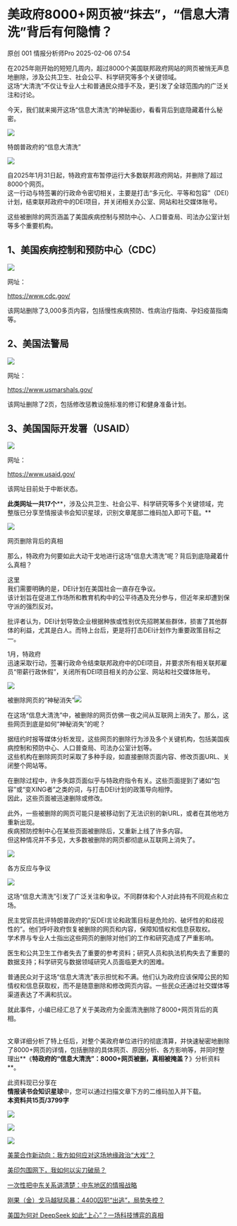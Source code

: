 #  美政府8000+网页被“抹去”，“信息大清洗”背后有何隐情？   
原创 001  情报分析师Pro   2025-02-06 07:54  
  
在2025年刚开始的短短几周内，超过8000个美国联邦政府网站的网页被悄无声息地删除，涉及公共卫生、社会公平、科学研究等多个关键领域。  
这场“大清洗”不仅让专业人士和普通民众措手不及，更引发了全球范围内的广泛关注和讨论。  
  
今天，我们就来揭开这场“信息大清洗”的神秘面纱，看看背后到底隐藏着什么秘密。  
  
![](https://mmbiz.qpic.cn/mmbiz_gif/tjMytVfPsjBu6QJAicoL32RsDpO6S1JvFUJiabKDgR52aibI8bZPvGmgGwmYbWd9VXN2JFicLBBXUdFbRBiarG5PiclA/640?wx_fmt=gif "")  
  
特朗普政府的“信息大清洗”  
  
  
![](https://mmbiz.qpic.cn/mmbiz_jpg/0z8r5RibHFNib6T941lZq50yqkH4xAlZ2dA6Q2SVjX0S6rRkPms0b5ZIYbSMdiaiazlXTu21TkmPtPsJbHNn3UWcNQ/640?wx_fmt=jpeg&from=appmsg "")  
  
自2025年1月31日起，特政府宣布暂停运行大多数联邦政府网站，并删除了超过8000个网页。  
这一行动与特签署的行政命令密切相关，主要是打击“多元化、平等和包容”（DEI）计划，结束联邦政府中的DEI项目，并关闭相关办公室、网站和社交媒体账号。  
  
这些被删除的网页涵盖了美国疾病控制与预防中心、人口普查局、司法办公室计划等多个重要机构。  
## 1、美国疾病控制和预防中心（CDC）  
  
![](https://mmbiz.qpic.cn/mmbiz_png/0z8r5RibHFNib6T941lZq50yqkH4xAlZ2dvJTTwLwnzV5C4LibKtKZzes9ELkCF3mfU9oux705ZtwGGRtBrDiaBTBw/640?wx_fmt=png&from=appmsg "")  
  
网址：  
  
https://www.cdc.gov/  
  
该网站删除了3,000多页内容，包括慢性疾病预防、性病治疗指南、孕妇疫苗指南等。  
## 2、美国法警局  
  
![](https://mmbiz.qpic.cn/mmbiz_png/0z8r5RibHFNib6T941lZq50yqkH4xAlZ2dI7N3rgabnibjnTxdxOp8HXElk458sgQmRISXRNicadOC2l7uTfJmTGhA/640?wx_fmt=png&from=appmsg "")  
  
网址：  
  
https://www.usmarshals.gov/  
  
该网址删除了2页，包括修改惩教设施标准的修订和健身准备计划。  
## 3、美国国际开发署（USAID）  
  
![](https://mmbiz.qpic.cn/mmbiz_png/0z8r5RibHFNib6T941lZq50yqkH4xAlZ2dOEQ4h62DMXXbU1IriaxybmgYzUkSQTkiciaiaReUUDIJvn32ib18vVxUZ3g/640?wx_fmt=png&from=appmsg "")  
  
网址：  
  
https://www.usaid.gov/  
  
该网址目前处于中断状态。  
  
**此类网址一共17个****，涉及公共卫生、社会公平、科学研究等多个关键领域，完整版已分享至情报读书会知识星球，识别文章尾部二维码加入即可下载。**  
  
![](https://mmbiz.qpic.cn/mmbiz_gif/tjMytVfPsjBu6QJAicoL32RsDpO6S1JvFUJiabKDgR52aibI8bZPvGmgGwmYbWd9VXN2JFicLBBXUdFbRBiarG5PiclA/640?wx_fmt=gif "")  
  
网页删除背后的真相  
  
那么，特政府为何要如此大动干戈地进行这场“信息大清洗”呢？背后到底隐藏着什么真相？  
  
  
这里  
我们需要明确的是，DEI计划在美国社会一直存在争议。  
该计划旨在促进工作场所和教育机构中的公平待遇及充分参与，但近年来却遭到保守派的强烈反对。  
  
批评者认为，DEI计划导致企业根据种族或性别优先招聘某些群体，损害了其他群体的利益，尤其是白人。而特上台后，更是将打击DEI计划作为重要政策目标之一。  
  
1月，特政府  
迅速采取行动，签署行政命令结束联邦政府中的DEI项目，并要求所有相关联邦雇员“带薪行政休假”，关闭所有DEI项目相关的办公室、网站和社交媒体账号。  
  
![](https://mmbiz.qpic.cn/mmbiz_gif/tjMytVfPsjBu6QJAicoL32RsDpO6S1JvFUJiabKDgR52aibI8bZPvGmgGwmYbWd9VXN2JFicLBBXUdFbRBiarG5PiclA/640?wx_fmt=gif "")  
  
被删除网页的“神秘消失”![](https://mmbiz.qpic.cn/mmbiz_png/0z8r5RibHFNib6T941lZq50yqkH4xAlZ2d7dQlJnJJq6hbPldUDSKiccvqAWenL9IAiban24JskISVbBM8D58PSyhA/640?wx_fmt=png&from=appmsg "")  
  
  
  
在这场“信息大清洗”中，被删除的网页仿佛一夜之间从互联网上消失了。那么，这些网页到底是如何“神秘消失”的呢？  
  
据纽约时报等媒体分析发现，这些网页的删除行为涉及多个关键机构，包括美国疾病控制和预防中心、人口普查局、司法办公室计划等。  
这些机构在删除网页时采取了多种手段，如直接删除页面内容、修改页面URL、关闭整个网站等。  
  
在删除过程中，许多失踪页面似乎与特政府指令有关。这些页面提到了诸如“包容”或“变XING者”之类的词，与打击DEI计划的政策导向相悖。  
因此，这些页面被迅速删除或修改。  
  
此外，一些被删除的网页可能只是被移动到了无法识别的新URL，或者在其他地方重新出现。  
疾病预防控制中心在某些页面被删除后，又重新上线了许多内容。  
但这种情况并不多见，大多数被删除的网页都彻底从互联网上消失了。  
  
![](https://mmbiz.qpic.cn/mmbiz_gif/tjMytVfPsjBu6QJAicoL32RsDpO6S1JvFUJiabKDgR52aibI8bZPvGmgGwmYbWd9VXN2JFicLBBXUdFbRBiarG5PiclA/640 "")  
  
各方反应与争议  
  
  
![](https://mmbiz.qpic.cn/mmbiz_png/0z8r5RibHFNib6T941lZq50yqkH4xAlZ2dHWyibBAiclBpgoefVslZLW2HjwbajNdiathfkluiaR6avepXCbBic7yfWWw/640?wx_fmt=png&from=appmsg "")  
  
  
这场“信息大清洗”引发了广泛关注和争议。不同群体和个人对此持有不同观点和立场。  
  
民主党官员批评特朗普政府的“反DEI言论和政策目标是危险的、破坏性的和歧视性的”。他们呼吁政府恢复被删除的网页和内容，保障知情权和信息获取权。  
学术界与专业人士指出这些网页的删除对他们的工作和研究造成了严重影响。  
  
医生和公共卫生工作者失去了重要的参考资料；研究人员和执法机构失去了重要的数据支持；科学研究与数据领域研究人员面临更大的困难。  
  
普通民众对于这场“信息大清洗”表示担忧和不满。他们认为政府应该保障公民的知情权和信息获取权，而不是随意删除和修改网页内容。一些民众还通过社交媒体等渠道表达了不满和抗议。  
  
就此事件，小编已经汇总了关于美政府为全面清洗删除了8000+网页背后的真相。  
‍  
  
文章详细分析了特上任后，对整个美政府单位进行的彻底清算，并快速秘密地删除了8000+网页的详情，包括删除的具体网页、原因分析、各方影响等，并同时整理出**《****特政府的“信息大清洗”：8000+网页被删，真相被掩盖？****》分析资料**。  
  
此资料现已分享在  
**情报读书会知识星球**中，您可以通过扫描文章下方的二维码加入并下载。  
**本资料共15页/3799字**  
  
![](https://mmbiz.qpic.cn/mmbiz_jpg/0z8r5RibHFNib6T941lZq50yqkH4xAlZ2dr1IQr1xePPDG2bkbL4oQVSicbSfJuuYicOxVOxvtMPd9E2RkBZOictpTQ/640?wx_fmt=jpeg "")  
  
  
![](https://mmbiz.qpic.cn/mmbiz_jpg/0z8r5RibHFNib6T941lZq50yqkH4xAlZ2d6sQvNTR7ic8PkuxFuGlQz0rVXyH6D54WWO29zzM7bC1P5Qy37WpDAdg/640?wx_fmt=jpeg "")  
  
![](https://mmbiz.qpic.cn/mmbiz_jpg/0z8r5RibHFNibtzxeicQd9AQHZE6jnvvGOSYUuAHVIjq5JbCAbkIAjyL93evXzY1iaaINM0DEOiaGXNF4mHGPcYOSqA/640?wx_fmt=jpeg&from=appmsg "")  
  
[美蒙合作新动向：我方如何应对这场地缘政治“大戏”？](https://mp.weixin.qq.com/s?__biz=MzkwNzM0NzA5MA==&mid=2247505284&idx=1&sn=edf39a2221e1afad96b7b4d53cd2826e&scene=21#wechat_redirect)  
  
  
[美印包围网下，我如何以尖刀破局？](https://mp.weixin.qq.com/s?__biz=MzkwNzM0NzA5MA==&mid=2247505284&idx=2&sn=c19920bd3df5af12f1ddcb51ee3b57e4&scene=21#wechat_redirect)  
  
  
[一次性把中东关系讲清楚：中东地区的情报战略](https://mp.weixin.qq.com/s?__biz=MzkwNzM0NzA5MA==&mid=2247505221&idx=1&sn=b0a5ccbab53fc8198452223d8cb6eb62&scene=21#wechat_redirect)  
  
  
[刚果（金）戈马越狱风暴：4400囚犯“出逃”，局势失控？](https://mp.weixin.qq.com/s?__biz=MzkwNzM0NzA5MA==&mid=2247505160&idx=2&sn=a4a7f865889145d36a8dd860df1690cb&scene=21#wechat_redirect)  
  
  
[美国为何对 DeepSeek 如此“上心”？一场科技博弈的真相](https://mp.weixin.qq.com/s?__biz=MzkwNzM0NzA5MA==&mid=2247505068&idx=1&sn=4bf2334b280b144d562ac07095958acd&scene=21#wechat_redirect)  
  
  
  
  
         
  
